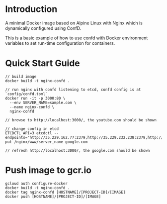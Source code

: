 # Introduction
A minimal Docker image based on Alpine Linux with Nginx
which is dynamically configured using ConfD.

This is a basic example of how to use confd with Docker environment variables
to set run-time configuration for containers.

# Quick Start Guide

```
// build image
docker build -t nginx-confd .

// run nginx with confd listening to etcd, confd config is at `config/confd.toml`
docker run -it -p 3000:80 \
  --env SERVER_NAME=sample.com \
  --name nginx-confd \
  nginx-confd

// browse to http://localhost:3000/, the youtube.com should be shown

// change config in etcd
ETCDCTL_API=3 etcdctl --endpoints="http://35.229.162.77:2379,http://35.229.232.238:2379,http://35.221.194.187:2379" put /nginx/www/server_name google.com

// refresh http://localhost:3000/, the google.com should be shown
```

# Push image to gcr.io

```
gcloud auth configure-docker
docker build -t nginx-confd .
docker tag nginx-confd [HOSTNAME]/[PROJECT-ID]/[IMAGE]
docker push [HOSTNAME]/[PROJECT-ID]/[IMAGE]
```
